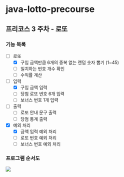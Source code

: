 # java-lotto-precourse

## 프리코스 3 주차 - 로또

### 기능 목록

- [ ] 로또
    - [x] 구입 금액만큼 6개의 중복 없는 랜덤 숫자 뽑기 (1~45)
    - [ ] 일치하는 번호 개수 확인
    - [ ] 수익률 계산
- [ ] 입력
    - [x] 구입 금액 입력
    - [ ] 당첨 로또 번호 6개 입력
    - [ ] 보너스 번호 1개 입력
- [ ] 출력
    - [ ] 로또 안내 문구 출력
    - [ ] 당첨 통계 출력
- [x] 예외 처리
    - [x] 금액 입력 예외 처리
    - [ ] 로또 번호 예외 처리
    - [ ] 보너스 번호 예외 처리

### 프로그램 순서도

![](https://github.com/user-attachments/assets/c1190a84-b62b-46ec-9f7d-d7d899cf5bae)
